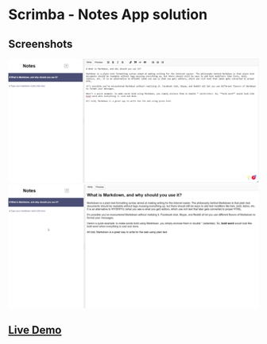 # Scrimba - Notes App solution

## Screenshots

![Markdown Writing](images/notes-write.png)
![Markdown Preview](images/notes-preview.png)

## [Live Demo]()
